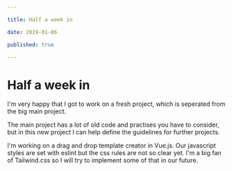 ```yaml
---

title: Half a week in

date: 2019-01-06

published: true

---
```


# Half a week in

I'm very happy that I got to work on a fresh project, which is seperated from the big main project.

The main project has a lot of old code and practises you have to consider, but in this new project I can help define the guidelines for further projects.

I'm working on a drag and drop template creator in Vue.js. Our javascript styles are set with eslint but the css rules are not so clear yet. I'm a big fan of Tailwind.css so I will try to implement some of that in our future. 
